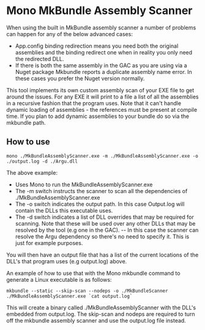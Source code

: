 # Mono MkBundle Assembly Scanner #

When using the built in MkBundle assembly scanner a number of problems can happen for any of the below advanced cases:

- App.config binding redirection means you need both the original assemblies and the binding redirect one when in reality you only need the redirected DLL.
- If there is both the same assembly in the GAC as you are using via a Nuget package Mkbundle reports a duplicate assembly name error. In these cases you prefer the Nuget version normally.

This tool implements its own custom assembly scan of your EXE file to get around the issues. For any EXE it will print to a file a list of all the assemblies in a recursive fashion
that the program uses. Note that it can't handle dynamic loading of assemblies - the references must be present at compile time. If you plan to add dynamic assemblies to your bundle
do so via the mkbundle path.

## How to use ##

    mono ./MkBundleAssemblyScanner.exe -m ./MkBundleAssemblyScanner.exe -o ./output.log -d ./Argu.dll

The above example:

- Uses Mono to run the MkBundleAssemblyScanner.exe
- The -m switch instructs the scanner to scan all the dependencies of ./MkBundleAssemblyScanner.exe
- The -o switch indicates the output path. In this case Output.log will contain the DLLs this executable uses.
- The -d switch indicates a list of DLL overrides that may be required for scanning. Note that these will be used over any other DLLs that may be resolved by the tool (e.g one in the GAC).
-- In this case the scanner can resolve the Argu dependency so there's no need to specify it. This is just for example purposes.

You will then have an output file that has a list of the current locations of the DLL's that program uses (e.g output.log) above.

An example of how to use that with the Mono mkbundle command to generate a Linux executable is as follows:

    mkbundle --static --skip-scan --nodeps -o ./MkBundleScanner ./MkBundleAssemblyScanner.exe `cat output.log`

This will create a binary called ./MkBundleAssemblyScanner with the DLL's embedded from output.log. The skip-scan and nodeps are required to turn off the mkbundle assembly scanner
and use the output.log file instead.